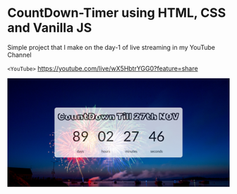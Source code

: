 # CountDown-Timer using HTML, CSS and Vanilla JS

Simple project that I make on the day-1 of live streaming in my YouTube Channel

`<YouTube>` <https://youtube.com/live/wX5HbtrYGG0?feature=share>

![](https://github.com/Subhajit-Ghatak/CountDown-Timer/blob/master/Timer%20Countdown.jpg?raw=true)
